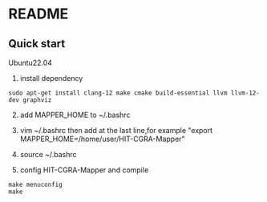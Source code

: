 # README

## Quick start

Ubuntu22.04

1. install dependency
```
sudo apt-get install clang-12 make cmake build-essential llvm llvm-12-dev graphviz
```

2. add MAPPER\_HOME to ~/.bashrc  
1. vim ~/.bashrc then add at the last line,for example "export MAPPER\_HOME=/home/user/HIT-CGRA-Mapper"
2. source ~/.bashrc

3. config HIT-CGRA-Mapper and compile
```
make menuconfig
make
```

